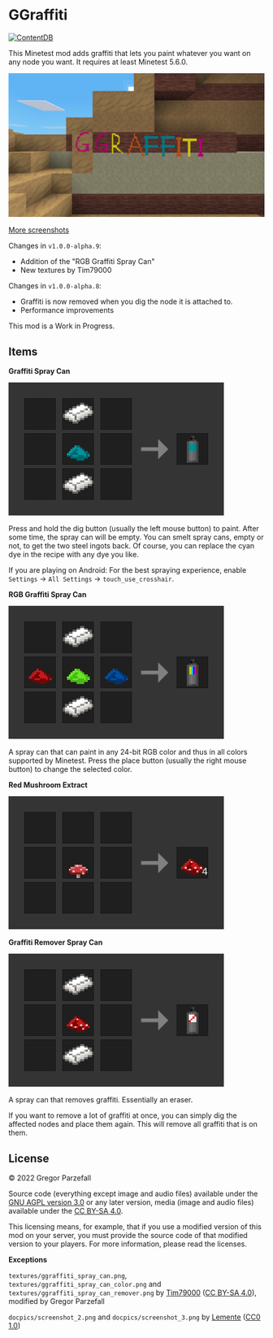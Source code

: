 # GGraffiti

[![ContentDB](https://content.minetest.net/packages/grorp/ggraffiti/shields/downloads/)](https://content.minetest.net/packages/grorp/ggraffiti/)

This Minetest mod adds graffiti that lets you paint whatever you want on any node you want. It requires at least Minetest 5.6.0.

<img src="./docpics/screenshot_1.png" style="width: 512px;" />

[More screenshots](./SCREENSHOTS.md)

Changes in `v1.0.0-alpha.9`:

- Addition of the "RGB Graffiti Spray Can"
- New textures by Tim79000

Changes in `v1.0.0-alpha.8`:

- Graffiti is now removed when you dig the node it is attached to.
- Performance improvements

This mod is a Work in Progress.

## Items

**Graffiti Spray Can**

![](./docpics/recipe_spray_can.png)

Press and hold the dig button (usually the left mouse button) to paint. After some time, the spray can will be empty. You can smelt spray cans, empty or not, to get the two steel ingots back. Of course, you can replace the cyan dye in the recipe with any dye you like.

If you are playing on Android: For the best spraying experience, enable `Settings` → `All Settings` → `touch_use_crosshair`.

**RGB Graffiti Spray Can**

![](./docpics/recipe_rgb_spray_can.png)

A spray can that can paint in any 24-bit RGB color and thus in all colors supported by Minetest. Press the place button (usually the right mouse button) to change the selected color.

**Red Mushroom Extract**

![](./docpics/recipe_red_mushroom_extract.png)

**Graffiti Remover Spray Can**

![](./docpics/recipe_remover_spray_can.png)

A spray can that removes graffiti. Essentially an eraser.

If you want to remove a lot of graffiti at once, you can simply dig the affected nodes and place them again. This will remove all graffiti that is on them.

## License

© 2022 Gregor Parzefall

Source code (everything except image and audio files) available under the [GNU AGPL version 3.0](https://www.gnu.org/licenses/agpl-3.0.html) or any later version, media (image and audio files) available under the [CC BY-SA 4.0](https://creativecommons.org/licenses/by-sa/4.0/).

This licensing means, for example, that if you use a modified version of this mod on your server, you must provide the source code of that modified version to your players. For more information, please read the licenses.

**Exceptions**

`textures/ggraffiti_spray_can.png`, `textures/ggraffiti_spray_can_color.png` and `textures/ggraffiti_spray_can_remover.png` by [Tim79000](https://github.com/Tim79000) ([CC BY-SA 4.0](https://creativecommons.org/licenses/by-sa/4.0/)), modified by Gregor Parzefall

`docpics/screenshot_2.png` and `docpics/screenshot_3.png` by [Lemente](https://github.com/Lemente) ([CC0 1.0](https://creativecommons.org/publicdomain/zero/1.0/))

